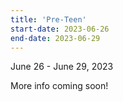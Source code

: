 ```yaml
---
title: 'Pre-Teen'
start-date: 2023-06-26
end-date: 2023-06-29
---
```


June 26 - June 29, 2023

More info coming soon!
